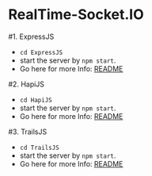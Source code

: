 # RealTime-Socket.IO

#1. ExpressJS
  - `cd ExpressJS`
  - start the server by `npm start`.
  - Go here for more Info: [README](https://github.com/JSbotHQ/RealTime-Socket.IO/tree/master/ExpressJS)

#2. HapiJS
  - `cd HapiJS`
  - start the server by `npm start`.
  - Go here for more Info: [README](https://github.com/JSbotHQ/RealTime-Socket.IO/tree/master/HapiJS)

#3. TrailsJS
  - `cd TrailsJS`
  - start the server by `npm start`.
  - Go here for more Info: [README](https://github.com/JSbotHQ/RealTime-Socket.IO/tree/master/TrailsJS)